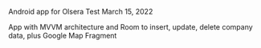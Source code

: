 Android app for Olsera Test
March 15, 2022

App with MVVM architecture and Room to insert, update, delete company data, plus Google Map Fragment
